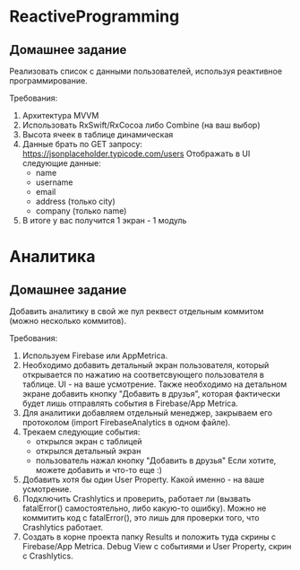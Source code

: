 # ReactiveProgramming

## Домашнее задание

Реализовать список с данными пользователей, используя реактивное программирование. 

Требования:
1. Архитектура MVVM
2. Использовать RxSwift/RxCocoa либо Combine (на ваш выбор)
3. Высота ячеек в таблице динамическая
4. Данные брать по GET запросу: https://jsonplaceholder.typicode.com/users
    Отображать в UI следующие данные:
    - name
    - username
    - email
    - address (только city)
    - company (только name)
5. В итоге у вас получится 1 экран - 1 модуль

# Аналитика

## Домашнее задание

Добавить аналитику в свой же пул реквест отдельным коммитом (можно несколько коммитов).

Требования:
1. Используем Firebase или AppMetrica. 
2. Необходимо добавить детальный экран пользователя, который открывается по нажатию на соответсвующего пользователя в таблице. 
UI - на ваше усмотрение. Также необходимо на детальном экране добавить кнопку "Добавить в друзья", которая фактически будет лишь отправлять события в Firebase/App Metrica.
3. Для аналитики добавляем отдельный менеджер, закрываем его протоколом (import FirebaseAnalytics в одном файле).
4. Трекаем следующие события:
    - открылся экран с таблицей
    - открылся детальный экран
    - пользователь нажал кнопку "Добавить в друзья"
Если хотите, можете добавить и что-то еще :)
5. Добавить хотя бы один User Property. Какой именно - на ваше усмотрение.
6. Подключить Crashlytics и проверить, работает ли (вызвать fatalError() самостоятельно, либо какую-то ошибку). 
Можно не коммитить код с fatalError(), это лишь для проверки того, что Crashlytics работает.
7. Создать в корне проекта папку Results и положить туда скрины с Firebase/App Metrica. Debug View с событиями и User Property, скрин с Crashlytics.
